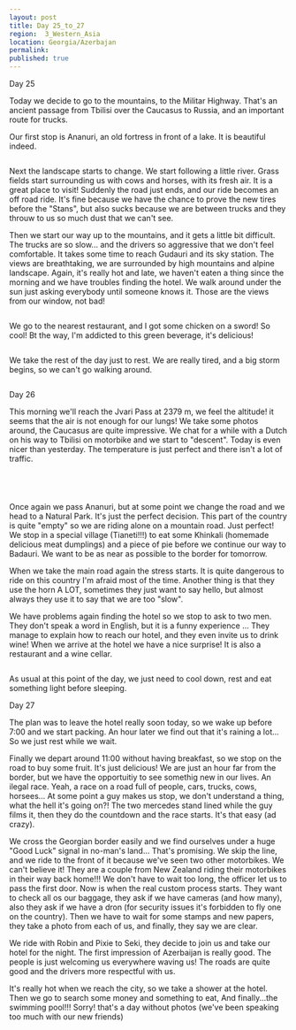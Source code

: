 ```yaml
---
layout: post
title: Day 25_to_27
region:  3_Western_Asia
location: Georgia/Azerbajan
permalink: 
published: true
---
```


Day 25

Today we decide to go to the mountains, to the Militar Highway. That's an ancient passage from Tbilisi over the Caucasus to Russia, and an important route for trucks.

Our first stop is Ananuri, an old fortress in front of a lake. It is beautiful indeed.

<p><a
href="https://lh3.googleusercontent.com/Mh_IFWfRDOacsJ2532bsm4X9lMAoH5f4kokMPunqp4OyToZD21IXLfBIlzdc6EBvjgfB1ncCBbJYNSAdTRMFBBLO9QHm1Qkq6_Q5jdDfOVjjGRChHW0RKgCy8hr4XUonj-htRSO2dckeCFr4ZtCEj_0_zKRphiraZZstqqw4wY39rHIXSzyPXdQPAfj4Gkn-xrmud8vMs11ut-WU3a5-VoSty6VEClc9XicaxHKBNPZMSFw5jj4AiaA1Q5YXR3tr37NCI7iak8hhlIFcc_XP_XQxN-vMDdvLU2QiM7IkYuRvmxOVDm5tHTT4tsaJk7OSiGgdSzwcPhfcX81rZkMacWflqY3fjLRyrQwLsmsVepgaeIVQLinFD9h4hxuf-BzxYoPW993YvDXboFY2c9BHX-NcdkD_POxj8vfSw2vm45SyGfpSECzBbw356ug5EEmdaspeauhZxgbCLONr8HFIo6WHSH6qEBWc0bDg-xqzBPOIGtQEs5vcl_wMWyvEiqCGMZHVjoJBNTf1XNgffuyxGejY8L4WImcqrhLM6qSidCMqkp951NB-h38VWUgG69ZdzMQp-GT2XOe9PUGzN-ZTilLGpGBlcnWlEtOzNEgRqN8py3FZiFeXE-j7gKp4hB062HviC0NDJ5q58Vrwl0r_sZc7FCwe-K5I3A=w845-h634-no"><img 
src="https://lh3.googleusercontent.com/Mh_IFWfRDOacsJ2532bsm4X9lMAoH5f4kokMPunqp4OyToZD21IXLfBIlzdc6EBvjgfB1ncCBbJYNSAdTRMFBBLO9QHm1Qkq6_Q5jdDfOVjjGRChHW0RKgCy8hr4XUonj-htRSO2dckeCFr4ZtCEj_0_zKRphiraZZstqqw4wY39rHIXSzyPXdQPAfj4Gkn-xrmud8vMs11ut-WU3a5-VoSty6VEClc9XicaxHKBNPZMSFw5jj4AiaA1Q5YXR3tr37NCI7iak8hhlIFcc_XP_XQxN-vMDdvLU2QiM7IkYuRvmxOVDm5tHTT4tsaJk7OSiGgdSzwcPhfcX81rZkMacWflqY3fjLRyrQwLsmsVepgaeIVQLinFD9h4hxuf-BzxYoPW993YvDXboFY2c9BHX-NcdkD_POxj8vfSw2vm45SyGfpSECzBbw356ug5EEmdaspeauhZxgbCLONr8HFIo6WHSH6qEBWc0bDg-xqzBPOIGtQEs5vcl_wMWyvEiqCGMZHVjoJBNTf1XNgffuyxGejY8L4WImcqrhLM6qSidCMqkp951NB-h38VWUgG69ZdzMQp-GT2XOe9PUGzN-ZTilLGpGBlcnWlEtOzNEgRqN8py3FZiFeXE-j7gKp4hB062HviC0NDJ5q58Vrwl0r_sZc7FCwe-K5I3A=w845-h634-no" class="oversize" alt=""></a></p>

Next the landscape starts to change. We start following a little river. Grass fields start surrounding us with cows and horses, with its fresh air. It is a great place to visit! Suddenly the road just ends, and our ride becomes an off road ride. It's fine because we have the chance to prove the new tires before the "Stans", but also sucks because we are between trucks and they throuw to us so much dust that we can't see.

Then we start our way up to the mountains, and it gets a little bit difficult. The trucks are so slow... and the drivers so aggressive that we don't feel comfortable. It takes some time to reach Gudauri and its sky station. The views are breathtaking, we are surrounded by high mountains and alpine landscape. Again, it's really hot and late, we haven't eaten a thing since the morning and we have troubles finding the hotel. We walk around under the sun just asking everybody until someone knows it. Those are the views from our window, not bad!

<p><a
href="https://lh3.googleusercontent.com/82VYINbN1NXm8TSgdOI5RFPUliMs03A9nxspopXzfX_kHXex9sqLbc_umNPtepoZbyII-c9QEf_9vnInEPTqkcdgxWo6eeZweZEPZy7XwptVUQK8pR3Dx688CtlQBVOUd6sUcu0rXPtwFKpRkLmmf17H6TAjB9AR0HSk-vixEUFx5MCHkyAFbDdXH88yu0rCWGcopdmi5BjvWMP_BvHve1WKScs4pCcRlOZGT76NXDkoNEEnpogdED9IKmY7p7Y_E1Tb-wj2nRJjQPeBxXFqRO4pGwKovIVlAH5I8XWEJLlRyf8GEW8p2cLxTyOqOyabyUTv2oYEZyxH_vdtDLUVGwWjo03_pkzG5kKhAmfxyN0s5QZ4k1oh1yLBfhGeq-gkDe3DnwTJLlOyiy-3i84V0Aw86St1Oa1EZO-nLMQnrcI6S42xSHSQ6NcJfGzeyprxq1wxwtXkBlldPERy57FZAQcdpdqnwbLqqD5RFdx3b_mM-QcIrYeFrxxEv4H195cnV4AkPbfIwTapJjS55qVYlgyYuS8S0QzNLHK4h_eIZGNGA3dJi_UfluRCkRd5UNQ7-UTP7pcDPLJcLx4Cc_e84YwEmpLuur67yx1vHoxr5bEBgRZ079AVSvP086Rlrxeo0huFOL_8QQRgetcPpFhuiw8QxYxny3mJXg=w1127-h634-no"><img 
src="https://lh3.googleusercontent.com/82VYINbN1NXm8TSgdOI5RFPUliMs03A9nxspopXzfX_kHXex9sqLbc_umNPtepoZbyII-c9QEf_9vnInEPTqkcdgxWo6eeZweZEPZy7XwptVUQK8pR3Dx688CtlQBVOUd6sUcu0rXPtwFKpRkLmmf17H6TAjB9AR0HSk-vixEUFx5MCHkyAFbDdXH88yu0rCWGcopdmi5BjvWMP_BvHve1WKScs4pCcRlOZGT76NXDkoNEEnpogdED9IKmY7p7Y_E1Tb-wj2nRJjQPeBxXFqRO4pGwKovIVlAH5I8XWEJLlRyf8GEW8p2cLxTyOqOyabyUTv2oYEZyxH_vdtDLUVGwWjo03_pkzG5kKhAmfxyN0s5QZ4k1oh1yLBfhGeq-gkDe3DnwTJLlOyiy-3i84V0Aw86St1Oa1EZO-nLMQnrcI6S42xSHSQ6NcJfGzeyprxq1wxwtXkBlldPERy57FZAQcdpdqnwbLqqD5RFdx3b_mM-QcIrYeFrxxEv4H195cnV4AkPbfIwTapJjS55qVYlgyYuS8S0QzNLHK4h_eIZGNGA3dJi_UfluRCkRd5UNQ7-UTP7pcDPLJcLx4Cc_e84YwEmpLuur67yx1vHoxr5bEBgRZ079AVSvP086Rlrxeo0huFOL_8QQRgetcPpFhuiw8QxYxny3mJXg=w1127-h634-no" class="oversize" alt=""></a></p>

We go to the nearest restaurant, and I got some chicken on a sword! So cool! Bt the way, I'm addicted to this green beverage, it's delicious!

<p><a
href="https://lh3.googleusercontent.com/Csxen9KeiTvebe6yzVjR7pogZGPamMesw-ic0n9PErZoTVMiSSq02ySjO8XCuiIOh_ZR7YANS1o1QmzjX2YFcj2gMDri-6Pw2kEcbaxpPZCKwjnLhXvQHD2A_CpZnw1JZWfJVV9PDU1NI9kWgDImQi05N3xHNRFtoemRW2nmC_i83XyWi9vI_32DKOn5LJ9dZm8T5ukwTYgoYQk8aYClFy-q8HvKst3_B4SASBgdJZ5-zMNkSOm0RAwt_wX9LDCVAqVigpPAhOMA9ESH8B-T1puepTLz6UmszHLDABuqhbSKpU-PmwSvI0Q1DO8jEDwozPxmoyw9RMX0wgyzpq2EhngYthjCK08-ovXGCoRnRDwzlAJZyzjUz3MGY9-ooRuY8B9bt7rlE1pmhh_F6mtMDusHK5elfXcuWC5qZSA7O0u7BuPx5jN62Oyxixjbt2wgcaKxCs3u0pxQ3Yo7fMJA8r3MkZ34rI8vHnQ36dqDmIn4UYvIxJTPTQ1ihRcnyqj7l1IIyZO_5-Lt6hae_LgAv8OHxz8pEtfVeuu_FgfX0XY20xZhIEFsX2EzpgqPU6YMF3oSGRQGO6TLPJDZ3n0Pkzg0MnqOyrzSsMFrXcbLaQF4420-ANjFJz-QmMg2sMHEAth2oxq_eBsfvdfrET3KY1CQCATnV9cF7A=w845-h634-no"><img 
src="https://lh3.googleusercontent.com/Csxen9KeiTvebe6yzVjR7pogZGPamMesw-ic0n9PErZoTVMiSSq02ySjO8XCuiIOh_ZR7YANS1o1QmzjX2YFcj2gMDri-6Pw2kEcbaxpPZCKwjnLhXvQHD2A_CpZnw1JZWfJVV9PDU1NI9kWgDImQi05N3xHNRFtoemRW2nmC_i83XyWi9vI_32DKOn5LJ9dZm8T5ukwTYgoYQk8aYClFy-q8HvKst3_B4SASBgdJZ5-zMNkSOm0RAwt_wX9LDCVAqVigpPAhOMA9ESH8B-T1puepTLz6UmszHLDABuqhbSKpU-PmwSvI0Q1DO8jEDwozPxmoyw9RMX0wgyzpq2EhngYthjCK08-ovXGCoRnRDwzlAJZyzjUz3MGY9-ooRuY8B9bt7rlE1pmhh_F6mtMDusHK5elfXcuWC5qZSA7O0u7BuPx5jN62Oyxixjbt2wgcaKxCs3u0pxQ3Yo7fMJA8r3MkZ34rI8vHnQ36dqDmIn4UYvIxJTPTQ1ihRcnyqj7l1IIyZO_5-Lt6hae_LgAv8OHxz8pEtfVeuu_FgfX0XY20xZhIEFsX2EzpgqPU6YMF3oSGRQGO6TLPJDZ3n0Pkzg0MnqOyrzSsMFrXcbLaQF4420-ANjFJz-QmMg2sMHEAth2oxq_eBsfvdfrET3KY1CQCATnV9cF7A=w845-h634-no" class="oversize" alt=""></a></p>

We take the rest of the day just to rest. We are really tired, and a big storm begins, so we can't go walking around.

<p><a
href="https://lh3.googleusercontent.com/wKa-9jZuN0tA8WokkdIT8fVdzGYklYmhVFRbLVTrI870ERBXHMk8RY-VJSPtNq0zysGWVxyzc749BLzl9_kWrDUXd4WlwNFvNkvU48bTxADy5-yHN_8aLukRxVhRzFg4XUAmH8u4UZtPuZe7qhtDX-HtqYTZIMw_sbpl4EQppIRpSOWMFsoC43kA_g1bDQHosII1qg4_f5Xz8C_VSxV98r6uLfKVstP_NIpI0-93w3-SeigJMlfoiAE-rwGQiXvbBvNSP8cLo-1f4oNMUnPFFw4IVDLWv43GkMaoOP3Ht3qXBMZj6d6gRsQAqhhdarlLRB6PYp-VC3C2cg236kIJl-vysQKUoSVvpLYRVyJgb4Ay32M6_1xH3NHR3kEREjJcU2OrWCTlYTbPeKml0j0tDrj9NgmY7GAv1C5D0e3OJdZjNLDIYb2ZMKqq6URPhcWfqacZa_l6ZRfTzU7ySeXPPyKJ8-pH_BKZDFX4dy1ujWjty_MsFOjt0wYCZspgukZSGh9ZFVCP0lOeP2KLpCyy92b6NjjgjLxu1BuyaQEwFnCgzqeKhGBq99w4oGxE9ajhJgKoOy_xQEd23cjIfSVuNBxqwmvD1hJ4p7aff7wJlOuzA5fXFb6bhDr5fmSofh-OkUgK0Bwv9SFOsKMxjRVk8kQ9IpXn11O3JQ=w845-h634-no"><img 
src="https://lh3.googleusercontent.com/wKa-9jZuN0tA8WokkdIT8fVdzGYklYmhVFRbLVTrI870ERBXHMk8RY-VJSPtNq0zysGWVxyzc749BLzl9_kWrDUXd4WlwNFvNkvU48bTxADy5-yHN_8aLukRxVhRzFg4XUAmH8u4UZtPuZe7qhtDX-HtqYTZIMw_sbpl4EQppIRpSOWMFsoC43kA_g1bDQHosII1qg4_f5Xz8C_VSxV98r6uLfKVstP_NIpI0-93w3-SeigJMlfoiAE-rwGQiXvbBvNSP8cLo-1f4oNMUnPFFw4IVDLWv43GkMaoOP3Ht3qXBMZj6d6gRsQAqhhdarlLRB6PYp-VC3C2cg236kIJl-vysQKUoSVvpLYRVyJgb4Ay32M6_1xH3NHR3kEREjJcU2OrWCTlYTbPeKml0j0tDrj9NgmY7GAv1C5D0e3OJdZjNLDIYb2ZMKqq6URPhcWfqacZa_l6ZRfTzU7ySeXPPyKJ8-pH_BKZDFX4dy1ujWjty_MsFOjt0wYCZspgukZSGh9ZFVCP0lOeP2KLpCyy92b6NjjgjLxu1BuyaQEwFnCgzqeKhGBq99w4oGxE9ajhJgKoOy_xQEd23cjIfSVuNBxqwmvD1hJ4p7aff7wJlOuzA5fXFb6bhDr5fmSofh-OkUgK0Bwv9SFOsKMxjRVk8kQ9IpXn11O3JQ=w845-h634-no" class="oversize" alt=""></a></p>

Day 26

This morning we'll reach the Jvari Pass at 2379 m, we feel the altitude! it seems that the air is not enough for our lungs! We take some photos around, the Caucasus are quite impressive.  We chat for a while with a Dutch on his way to Tbilisi on motorbike and we start to "descent". Today is even nicer than yesterday. The temperature is just perfect and there isn't a lot of traffic.

<p><a
href="https://lh3.googleusercontent.com/sBwY-BtHELXXACJ0UOcBlr0tMQ1xghhDXi4dPwltLpULHVorHuOQE3dj0yHRtkDU0NgNFzlZB8jDvOXdLfeJDMeb0QX-F2ROcx2xSGJldaGXoIyRjRGehqzaBT_Dr3Jd6BvN-yZCInEkrQEoV_K0o54AW0M7KFdpIJzw8zXEg1oZWbV1qynNyfuVDYZt2yv-c-LI8K5FraKTUe-LhF6YqdhXGsSmcnshk49q2FXlJuYCCFdrSjazADAQJcAdNmzYokerOLLuLgCd08AxaSeK0QYXjiDTdYA6IaYXATC4g0FufJw9RTVVw6KpD6zGhrwDIc4bC_Wp_QE7Xi4paL1JXOeiBjnpJ_IZV09btSYWr8zRFOnwD1E8zxoH0JBtmgIeGQHUy9ilzbG9aQj6mQlW7KhT0qWpa-a6g0apk_t5bU7GspPpG7XpWybLPu0BwhH_aAozSMHG12eKVsRVbYnIM8TrSdAIpyGgidAM5v-206w9EawRyW_TlfAgDRk-Hm7E3Kzsv_pBEutTw0CAxX5sTR37DImyBONC8NmpaIOpAZvCrEmjkcWiY_h0KBmn7SFA43UkgjH69SMUOEGbiHmSNZjSmVeTq-Jc-nNSbOI6opUS2W-fw0ShcOfT_D1OyxprOagR-FmkCl87YV5T_9b0tSr-3YTNuSRImA=w845-h634-no"><img 
src="https://lh3.googleusercontent.com/sBwY-BtHELXXACJ0UOcBlr0tMQ1xghhDXi4dPwltLpULHVorHuOQE3dj0yHRtkDU0NgNFzlZB8jDvOXdLfeJDMeb0QX-F2ROcx2xSGJldaGXoIyRjRGehqzaBT_Dr3Jd6BvN-yZCInEkrQEoV_K0o54AW0M7KFdpIJzw8zXEg1oZWbV1qynNyfuVDYZt2yv-c-LI8K5FraKTUe-LhF6YqdhXGsSmcnshk49q2FXlJuYCCFdrSjazADAQJcAdNmzYokerOLLuLgCd08AxaSeK0QYXjiDTdYA6IaYXATC4g0FufJw9RTVVw6KpD6zGhrwDIc4bC_Wp_QE7Xi4paL1JXOeiBjnpJ_IZV09btSYWr8zRFOnwD1E8zxoH0JBtmgIeGQHUy9ilzbG9aQj6mQlW7KhT0qWpa-a6g0apk_t5bU7GspPpG7XpWybLPu0BwhH_aAozSMHG12eKVsRVbYnIM8TrSdAIpyGgidAM5v-206w9EawRyW_TlfAgDRk-Hm7E3Kzsv_pBEutTw0CAxX5sTR37DImyBONC8NmpaIOpAZvCrEmjkcWiY_h0KBmn7SFA43UkgjH69SMUOEGbiHmSNZjSmVeTq-Jc-nNSbOI6opUS2W-fw0ShcOfT_D1OyxprOagR-FmkCl87YV5T_9b0tSr-3YTNuSRImA=w845-h634-no" class="oversize" alt=""></a></p>

<p><a
href="https://lh3.googleusercontent.com/y7pdakzf_-zexIAP4_qyo1c_e_hU-X9nn3pTWgPzFyBwExADMT9ZwirvP0WdfQILLwKz_kFWw_Mc26XIuqiPVYU6bL3DF7CEIv21Y1g63xb1EQkR6z1UY_i6yQqVAVcFrHqbBSGNrEdvEHn_BbQsLTdWojzQ6qTeFeWwGvcmEh1BGk00Twpc1--cPLtSz_28hAOz139mrufIKBSHPJPLuLFbKwvLsPwfYwZgRhOV9PBWHtOD7aUFgPXJZMrSAdSUgaPMikXae6i2CLlYYfhi2VL8GUl5TPqgM5ORqV4as5EOvJ7nmsPsEuPd5qMtcXbJQk9pohD8C92FWrmDPvAbtdQNTkrQMEHq6lRkTu44gSqt56oCxdZ34biNd8zPUk0Mr-cNwpCKt3FNapfimlwQC9VPe7J3A15Jjwr571PUiIWWVGLLXlVwJ__j5PLUzSXZ1YWuSbvpcSTZhkJiqelc2gw6BAUbWauYN7bXHqzr__vLMSN54zy4yUepI6vMkg1GUcusOLOJgjpJRb1PK2jCcJ2UlUiaVA_xAY_NgqBrNRmOuQD1n2Rb7VNvpXsSZf7SJ9yPt6vsT-E0ZsvO6CzLEaAt5Oh3sO_uTCv4q-Jew6EMqN3qiwfilxdSoPQLs9UGfKKRq149yg2-peL7UCTcTHAa_sFDLEQgUw=w1059-h794-no"><img 
src="https://lh3.googleusercontent.com/y7pdakzf_-zexIAP4_qyo1c_e_hU-X9nn3pTWgPzFyBwExADMT9ZwirvP0WdfQILLwKz_kFWw_Mc26XIuqiPVYU6bL3DF7CEIv21Y1g63xb1EQkR6z1UY_i6yQqVAVcFrHqbBSGNrEdvEHn_BbQsLTdWojzQ6qTeFeWwGvcmEh1BGk00Twpc1--cPLtSz_28hAOz139mrufIKBSHPJPLuLFbKwvLsPwfYwZgRhOV9PBWHtOD7aUFgPXJZMrSAdSUgaPMikXae6i2CLlYYfhi2VL8GUl5TPqgM5ORqV4as5EOvJ7nmsPsEuPd5qMtcXbJQk9pohD8C92FWrmDPvAbtdQNTkrQMEHq6lRkTu44gSqt56oCxdZ34biNd8zPUk0Mr-cNwpCKt3FNapfimlwQC9VPe7J3A15Jjwr571PUiIWWVGLLXlVwJ__j5PLUzSXZ1YWuSbvpcSTZhkJiqelc2gw6BAUbWauYN7bXHqzr__vLMSN54zy4yUepI6vMkg1GUcusOLOJgjpJRb1PK2jCcJ2UlUiaVA_xAY_NgqBrNRmOuQD1n2Rb7VNvpXsSZf7SJ9yPt6vsT-E0ZsvO6CzLEaAt5Oh3sO_uTCv4q-Jew6EMqN3qiwfilxdSoPQLs9UGfKKRq149yg2-peL7UCTcTHAa_sFDLEQgUw=w1059-h794-no" class="oversize" alt=""></a></p>

<p><a
href="https://lh3.googleusercontent.com/6Z7yzSikdBm9DH3PDDgxETm2nKTNaTzFPhu5B7-hPA7BkQ6r-Qn7kdgJhvVVLWMAo50-tykiZ3jG4lP4aOCuRoSW9izFHCD30JMfgi0vme2k-G42xZZAZLTymwtqUOUZj9r5eNAjvXmUDs4JMbQOyBcwTlbFtQXCnAakRqk9bKxTJWzWRZxxXiBkoC9pY53pCYGLcPpyWJomN22iZuR2IRMpr-ZfrW3mKFBL-GzHAAmVZUljEO5AUZO3snYqXQj8nepfrM5QnelcU3tW5jGTDY6VsAUR7Rbm0dDdNob7XaeLoqDpi-49xxEOUCHdb3sUXOStQEryOrvQdw7Eem1WELsAjJt7V5xK5o9kpO-zucB5at4JUG78eCJxoHcvboxKASeKfmvruAgopYAAV-4HgC9g6IjAd8ho8zmZzZt7FtwXr2dHwpx-C5Usrsqn9EEGsRN9wv9pRQobhKFef7h_RnIXrt9HSgkqNs_1JSOSmCCLly3mZgbjwnA9qnkRCjNshL5jyJ6GVpHv8iBS1xNlL_6KotYL9IyGORGf3ZrEcVTXGyZnGcxgBq9xGEhsZNo_yWsWCUqcEanzMFHiO1s9k6sR6n20_7VEYUMq4AVuZ5ost3lnjzPNbYkLtSN8Ue-MGKlszzvpE_2rUsp3va00Gs35D9r2rnVQrA=w1059-h794-no"><img 
src="https://lh3.googleusercontent.com/6Z7yzSikdBm9DH3PDDgxETm2nKTNaTzFPhu5B7-hPA7BkQ6r-Qn7kdgJhvVVLWMAo50-tykiZ3jG4lP4aOCuRoSW9izFHCD30JMfgi0vme2k-G42xZZAZLTymwtqUOUZj9r5eNAjvXmUDs4JMbQOyBcwTlbFtQXCnAakRqk9bKxTJWzWRZxxXiBkoC9pY53pCYGLcPpyWJomN22iZuR2IRMpr-ZfrW3mKFBL-GzHAAmVZUljEO5AUZO3snYqXQj8nepfrM5QnelcU3tW5jGTDY6VsAUR7Rbm0dDdNob7XaeLoqDpi-49xxEOUCHdb3sUXOStQEryOrvQdw7Eem1WELsAjJt7V5xK5o9kpO-zucB5at4JUG78eCJxoHcvboxKASeKfmvruAgopYAAV-4HgC9g6IjAd8ho8zmZzZt7FtwXr2dHwpx-C5Usrsqn9EEGsRN9wv9pRQobhKFef7h_RnIXrt9HSgkqNs_1JSOSmCCLly3mZgbjwnA9qnkRCjNshL5jyJ6GVpHv8iBS1xNlL_6KotYL9IyGORGf3ZrEcVTXGyZnGcxgBq9xGEhsZNo_yWsWCUqcEanzMFHiO1s9k6sR6n20_7VEYUMq4AVuZ5ost3lnjzPNbYkLtSN8Ue-MGKlszzvpE_2rUsp3va00Gs35D9r2rnVQrA=w1059-h794-no" class="oversize" alt=""></a></p>

<p><a
href="https://lh3.googleusercontent.com/9CE-_WnwJQZjJLzei-fnrBlQeipfL_Ansy-UaPwvQ5snyzCs0Od33OwUDD2m2k7xArg6141B9pNI-4KlFbWxGPVBLy16tXLJ5FKjRf5tAlNayoQLjhsuZVwcFf6v5sOnKILm3BofJwA9iCGIurR0Pi2WDq8jd1HM9kye6o-e19wODkpsVfLmmydxkcXt4fHBZYIb6X1pUWmg0hlSY1nsB_AgvFYN7MhiPlXik9vzT4kleeyD1hSBaQBLK55ogkt65r3j27S7tpV9G6Dp8tt7Dcsv7InNkiTFOypMba5Ve_L2qp3I8NpdZ1FQPjl7_zgL652Ttq3lT2G7NobLyxKZQm8p7OiTczepMGj9vk8ddhx26gYiASFrTKTkXlnb0OESBHj84aLZV-QIsvKf1JfekAEZ1Ujez6-7k0mqZxI3rjG52Fuv8Vm4ggXghdmGVuS07TIkcEz_BZLV-nKupYuOhWc1cN8tVHTRlo2Gi3WgoWXsBLNaa8hhrEviadKtAvu1cVKT9wzgpcRT97ZXXehJfnUx7axdMxc1Xg6q2fl7Qck-sd6_T4tLLZMscJNeJSEe0wxQ8zoNLVe6Y56eaUjGUMPWA4kyt9xGmhE1igHxqORXGY3WUowk4c6gJJDNc2bd46FMztfrfHGGlWqZMRT2_9pl8PkBWf6b8g=w476-h634-no"><img 
src="https://lh3.googleusercontent.com/9CE-_WnwJQZjJLzei-fnrBlQeipfL_Ansy-UaPwvQ5snyzCs0Od33OwUDD2m2k7xArg6141B9pNI-4KlFbWxGPVBLy16tXLJ5FKjRf5tAlNayoQLjhsuZVwcFf6v5sOnKILm3BofJwA9iCGIurR0Pi2WDq8jd1HM9kye6o-e19wODkpsVfLmmydxkcXt4fHBZYIb6X1pUWmg0hlSY1nsB_AgvFYN7MhiPlXik9vzT4kleeyD1hSBaQBLK55ogkt65r3j27S7tpV9G6Dp8tt7Dcsv7InNkiTFOypMba5Ve_L2qp3I8NpdZ1FQPjl7_zgL652Ttq3lT2G7NobLyxKZQm8p7OiTczepMGj9vk8ddhx26gYiASFrTKTkXlnb0OESBHj84aLZV-QIsvKf1JfekAEZ1Ujez6-7k0mqZxI3rjG52Fuv8Vm4ggXghdmGVuS07TIkcEz_BZLV-nKupYuOhWc1cN8tVHTRlo2Gi3WgoWXsBLNaa8hhrEviadKtAvu1cVKT9wzgpcRT97ZXXehJfnUx7axdMxc1Xg6q2fl7Qck-sd6_T4tLLZMscJNeJSEe0wxQ8zoNLVe6Y56eaUjGUMPWA4kyt9xGmhE1igHxqORXGY3WUowk4c6gJJDNc2bd46FMztfrfHGGlWqZMRT2_9pl8PkBWf6b8g=w476-h634-no" class="oversize" alt=""></a></p>

Once again we pass Ananuri, but at some point we change the road and we head to a Natural Park. It's just the perfect decision. This part of the country is quite "empty" so we are riding alone on a mountain road. Just perfect! We stop in a special village (Tianeti!!!) to eat some Khinkali (homemade delicious meat dumplings) and a piece of pie before we continue our way to Badauri. We want to be as near as possible to the border for tomorrow.

When we take the main road again the stress starts. It is quite dangerous to ride on this country I'm afraid most of the time. Another thing is that they use the horn A LOT, sometimes they just want to say hello, but almost always they use it to say that we are too "slow".

We have problems again finding the hotel so we stop to ask to two men. They don't speak a word in English, but it is a funny experience ... They manage to explain how to reach our hotel, and they even invite us to drink wine! When we arrive at the hotel we have a nice surprise! It is also a restaurant and a wine cellar.

<p><a
href="https://lh3.googleusercontent.com/XnANnYrYhDW2pzJLF4tH0jK6v-0WrwyIMqTNToFfrM0uK1p9kb1QZNIBJm4snrkIKtQMfGSe1UjgWiYTt2uoF0zNw8ybpqbAbrfbXEyIaHtB5IWrWlX0Nznsl3kd4adKrPgO-QEUgt3QOZbr624HAKhCi22twQwNHw9LdQRW1khFesKHidGyf5y5q83-YTVIMEFKJXUQSnqvN__CpXvYRV4oDxjxhsVg7HnnFy6Fk2_IKCnRWXQpQy8Qd5n-X84mTJGrC2kpbrhZO5T1aQTedx0yKPUC2XdMlLm4VW8n6nWkKyswED31iSzDAwVLx6v3LsXztjI5HLeRaE5ekCKHEnlorDY6MCwtaKVqsgZXKdo6sZPQ83O73ikT7de91Foit5ZRG8BVJML0TSnZan7ah3kJ76lCg435Bf70AhOQnlGom056pRgwmNIQMRkgwqD5Fi4-nQN0rIbT5gFO10mtDvDDo99AyfA3oag1rz9CTjoP3qfFOlgeOx1BZ8SkaXsH5nxRcgtpJX5fnerlghHyh4U8hnIhCeoDAFuVOg30ujh8vlkFYmZXn47ab8s56G06RnxqL50FDyXD8kl4dnF4ayV3JsOTwaeGBAD6XFa7g0l29LkjlTqU_e3FKigfJyN7Xp2S4-5SLXXVytYqrvs56NwsOKuQ-q4O0g=w1059-h794-no"><img 
src="https://lh3.googleusercontent.com/XnANnYrYhDW2pzJLF4tH0jK6v-0WrwyIMqTNToFfrM0uK1p9kb1QZNIBJm4snrkIKtQMfGSe1UjgWiYTt2uoF0zNw8ybpqbAbrfbXEyIaHtB5IWrWlX0Nznsl3kd4adKrPgO-QEUgt3QOZbr624HAKhCi22twQwNHw9LdQRW1khFesKHidGyf5y5q83-YTVIMEFKJXUQSnqvN__CpXvYRV4oDxjxhsVg7HnnFy6Fk2_IKCnRWXQpQy8Qd5n-X84mTJGrC2kpbrhZO5T1aQTedx0yKPUC2XdMlLm4VW8n6nWkKyswED31iSzDAwVLx6v3LsXztjI5HLeRaE5ekCKHEnlorDY6MCwtaKVqsgZXKdo6sZPQ83O73ikT7de91Foit5ZRG8BVJML0TSnZan7ah3kJ76lCg435Bf70AhOQnlGom056pRgwmNIQMRkgwqD5Fi4-nQN0rIbT5gFO10mtDvDDo99AyfA3oag1rz9CTjoP3qfFOlgeOx1BZ8SkaXsH5nxRcgtpJX5fnerlghHyh4U8hnIhCeoDAFuVOg30ujh8vlkFYmZXn47ab8s56G06RnxqL50FDyXD8kl4dnF4ayV3JsOTwaeGBAD6XFa7g0l29LkjlTqU_e3FKigfJyN7Xp2S4-5SLXXVytYqrvs56NwsOKuQ-q4O0g=w1059-h794-no" class="oversize" alt=""></a></p>

As usual at this point of the day, we just need to cool down, rest and eat something light before sleeping.

Day 27

The plan was to leave the hotel really soon today, so we wake up before 7:00 and we start packing. An hour later we find out that it's raining a lot... So we just rest while we wait.

Finally we depart around 11:00 without having breakfast, so we stop on the road to buy some fruit. It's just delicious! We are just an hour far from the border, but we have the opportuitiy to see somethig new in our lives. An ilegal race. Yeah, a race on a road full of people, cars, trucks, cows, horsees... At some point a guy makes us stop, we don't understand a thing, what the hell it's going on?! The two mercedes stand lined while the guy films it, then they do the countdown and the race starts. It's that easy (ad crazy).

We cross the Georgian border easily and we find ourselves under a huge "Good Luck" signal in no-man's land... That's promising. We skip the line, and we ride to the front of it because we've seen two other motorbikes. We can't believe it! They are a couple from New Zealand riding their motorbikes in their way back home!!! We don't have to wait too long, the officer let us to pass the first door. Now is when the real custom process starts. They want to check all os our baggage, they ask if we have cameras (and how many), also they ask if we have a dron (for security issues it's forbidden to fly one on the country). Then we have to wait for some stamps and new papers, they take a photo from each of us, and finally, they say we are clear.

We ride with Robin and Pixie to Seki, they decide to join us and take our hotel for the night. The first impression of Azerbaijan is really good. The people is just welcoming us everywhere waving us! The roads are quite good and the drivers more respectful with us.

It's really hot when we reach the city, so we take a shower at the hotel. Then we go to search some money and something to eat, And finally...the swimming pool!!!
Sorry! that's a day without photos (we've been speaking too much with our new friends)



